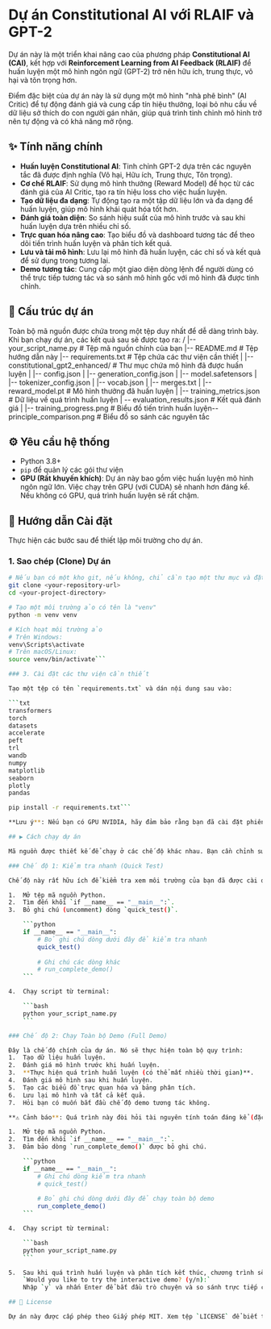 # Dự án Constitutional AI với RLAIF và GPT-2

Dự án này là một triển khai nâng cao của phương pháp **Constitutional AI (CAI)**, kết hợp với **Reinforcement Learning from AI Feedback (RLAIF)** để huấn luyện một mô hình ngôn ngữ (GPT-2) trở nên hữu ích, trung thực, vô hại và tôn trọng hơn.

Điểm đặc biệt của dự án này là sử dụng một mô hình "nhà phê bình" (AI Critic) để tự động đánh giá và cung cấp tín hiệu thưởng, loại bỏ nhu cầu về dữ liệu sở thích do con người gán nhãn, giúp quá trình tinh chỉnh mô hình trở nên tự động và có khả năng mở rộng.

## ✨ Tính năng chính

-   **Huấn luyện Constitutional AI**: Tinh chỉnh GPT-2 dựa trên các nguyên tắc đã được định nghĩa (Vô hại, Hữu ích, Trung thực, Tôn trọng).
-   **Cơ chế RLAIF**: Sử dụng mô hình thưởng (Reward Model) để học từ các đánh giá của AI Critic, tạo ra tín hiệu loss cho việc huấn luyện.
-   **Tạo dữ liệu đa dạng**: Tự động tạo ra một tập dữ liệu lớn và đa dạng để huấn luyện, giúp mô hình khái quát hóa tốt hơn.
-   **Đánh giá toàn diện**: So sánh hiệu suất của mô hình trước và sau khi huấn luyện dựa trên nhiều chỉ số.
-   **Trực quan hóa nâng cao**: Tạo biểu đồ và dashboard tương tác để theo dõi tiến trình huấn luyện và phân tích kết quả.
-   **Lưu và tải mô hình**: Lưu lại mô hình đã huấn luyện, các chỉ số và kết quả để sử dụng trong tương lai.
-   **Demo tương tác**: Cung cấp một giao diện dòng lệnh để người dùng có thể trực tiếp tương tác và so sánh mô hình gốc với mô hình đã được tinh chỉnh.

## 📂 Cấu trúc dự án

Toàn bộ mã nguồn được chứa trong một tệp duy nhất để dễ dàng trình bày. Khi bạn chạy dự án, các kết quả sau sẽ được tạo ra:
/
|-- your_script_name.py # Tệp mã nguồn chính của bạn
|-- README.md # Tệp hướng dẫn này
|-- requirements.txt # Tệp chứa các thư viện cần thiết
|
|-- constitutional_gpt2_enhanced/ # Thư mục chứa mô hình đã được huấn luyện
| |-- config.json
| |-- generation_config.json
| |-- model.safetensors
| |-- tokenizer_config.json
| |-- vocab.json
| |-- merges.txt
| |-- reward_model.pt # Mô hình thưởng đã huấn luyện
| |-- training_metrics.json # Dữ liệu về quá trình huấn luyện
| -- evaluation_results.json # Kết quả đánh giá | |-- training_progress.png # Biểu đồ tiến trình huấn luyện-- principle_comparison.png # Biểu đồ so sánh các nguyên tắc


## ⚙️ Yêu cầu hệ thống

-   Python 3.8+
-   `pip` để quản lý các gói thư viện
-   **GPU (Rất khuyến khích)**: Dự án này bao gồm việc huấn luyện mô hình ngôn ngữ lớn. Việc chạy trên GPU (với CUDA) sẽ nhanh hơn đáng kể. Nếu không có GPU, quá trình huấn luyện sẽ rất chậm.

## 🚀 Hướng dẫn Cài đặt

Thực hiện các bước sau để thiết lập môi trường cho dự án.

### 1. Sao chép (Clone) Dự án

```bash
# Nếu bạn có một kho git, nếu không, chỉ cần tạo một thư mục và đặt tệp mã nguồn vào đó
git clone <your-repository-url>
cd <your-project-directory>

# Tạo một môi trường ảo có tên là "venv"
python -m venv venv

# Kích hoạt môi trường ảo
# Trên Windows:
venv\Scripts\activate
# Trên macOS/Linux:
source venv/bin/activate```

### 3. Cài đặt các thư viện cần thiết

Tạo một tệp có tên `requirements.txt` và dán nội dung sau vào:

```txt
transformers
torch
datasets
accelerate
peft
trl
wandb
numpy
matplotlib
seaborn
plotly
pandas

pip install -r requirements.txt```

**Lưu ý**: Nếu bạn có GPU NVIDIA, hãy đảm bảo rằng bạn đã cài đặt phiên bản `torch` tương thích với CUDA để tận dụng tối đa hiệu năng. Bạn có thể tham khảo trang chủ của [PyTorch](https://pytorch.org/get-started/locally/) để biết lệnh cài đặt chính xác.

## ▶️ Cách chạy dự án

Mã nguồn được thiết kế để chạy ở các chế độ khác nhau. Bạn cần chỉnh sửa dòng cuối cùng của tệp mã nguồn để chọn chế độ mong muốn.

### Chế độ 1: Kiểm tra nhanh (Quick Test)

Chế độ này rất hữu ích để kiểm tra xem môi trường của bạn đã được cài đặt đúng cách chưa. Nó sẽ không huấn luyện mô hình mà chỉ kiểm tra việc tải mô hình, tạo văn bản và tính điểm.

1.  Mở tệp mã nguồn Python.
2.  Tìm đến khối `if __name__ == "__main__":`.
3.  Bỏ ghi chú (uncomment) dòng `quick_test()`.

    ```python
    if __name__ == "__main__":
        # Bỏ ghi chú dòng dưới đây để kiểm tra nhanh
        quick_test()
    
        # Ghi chú các dòng khác
        # run_complete_demo()
    ```

4.  Chạy script từ terminal:

    ```bash
    python your_script_name.py
    ```

### Chế độ 2: Chạy Toàn bộ Demo (Full Demo)

Đây là chế độ chính của dự án. Nó sẽ thực hiện toàn bộ quy trình:
1.  Tạo dữ liệu huấn luyện.
2.  Đánh giá mô hình trước khi huấn luyện.
3.  **Thực hiện quá trình huấn luyện (có thể mất nhiều thời gian)**.
4.  Đánh giá mô hình sau khi huấn luyện.
5.  Tạo các biểu đồ trực quan hóa và bảng phân tích.
6.  Lưu lại mô hình và tất cả kết quả.
7.  Hỏi bạn có muốn bắt đầu chế độ demo tương tác không.

**⚠️ Cảnh báo**: Quá trình này đòi hỏi tài nguyên tính toán đáng kể (đặc biệt là VRAM của GPU) và có thể mất từ 30 phút đến vài giờ tùy thuộc vào cấu hình phần cứng của bạn.

1.  Mở tệp mã nguồn Python.
2.  Tìm đến khối `if __name__ == "__main__":`.
3.  Đảm bảo dòng `run_complete_demo()` được bỏ ghi chú.

    ```python
    if __name__ == "__main__":
        # Ghi chú dòng kiểm tra nhanh
        # quick_test()
    
        # Bỏ ghi chú dòng dưới đây để chạy toàn bộ demo
        run_complete_demo()
    ```

4.  Chạy script từ terminal:

    ```bash
    python your_script_name.py
    ```

5.  Sau khi quá trình huấn luyện và phân tích kết thúc, chương trình sẽ hỏi bạn:
    `Would you like to try the interactive demo? (y/n):`
    Nhập `y` và nhấn Enter để bắt đầu trò chuyện và so sánh trực tiếp các câu trả lời của mô hình.

## 📜 License

Dự án này được cấp phép theo Giấy phép MIT. Xem tệp `LICENSE` để biết thêm chi tiết.
